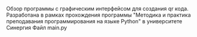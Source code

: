 Обзор программы с графическим интерфейсом для создания qr кода. Разработана в рамках прохождения программы "Методика и практика преподавания программирования на языке Python" в университете Синергия
Файл main.py

